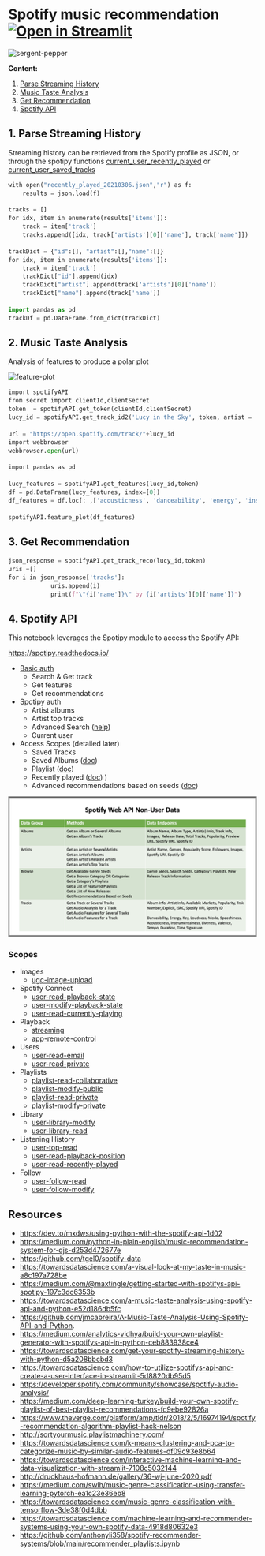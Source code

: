 # Spotify music recommendation [![Open in Streamlit](https://static.streamlit.io/badges/streamlit_badge_black_white.svg)](https://share.streamlit.io/slevin48/music/main/code/spotifyApp.py)

![sergent-pepper](img/25yQPHgC35WNnnOUqFhgVR.jpg)


**Content:**
1. [Parse Streaming History](#parse)
2. [Music Taste Analysis](#taste)
3. [Get Recommendation](#reco)
4. [Spotify API](#api)

## 1. <a name="parse"></a>Parse Streaming History

Streaming history can be retrieved from the Spotify profile as JSON, or through the spotipy functions [current_user_recently_played](https://spotipy.readthedocs.io/en/2.16.1/?highlight=current_user_recently_played#spotipy.client.Spotify.current_user_recently_played) or [current_user_saved_tracks](https://spotipy.readthedocs.io/en/2.16.1/?highlight=current_user_saved_tracks#spotipy.client.Spotify.current_user_saved_tracks)


```python
with open("recently_played_20210306.json","r") as f:
    results = json.load(f)

tracks = []
for idx, item in enumerate(results['items']):
    track = item['track']
    tracks.append([idx, track['artists'][0]['name'], track['name']])

trackDict = {"id":[], "artist":[],"name":[]}
for idx, item in enumerate(results['items']):
    track = item['track']
    trackDict["id"].append(idx)
    trackDict["artist"].append(track['artists'][0]['name'])
    trackDict["name"].append(track['name'])
    
import pandas as pd
trackDf = pd.DataFrame.from_dict(trackDict)
```

## 2. <a name="taste"></a>Music Taste Analysis

Analysis of features to produce a polar plot

![feature-plot](spotifyData/features.svg)
```python
import spotifyAPI
from secret import clientId,clientSecret
token  = spotifyAPI.get_token(clientId,clientSecret)
lucy_id = spotifyAPI.get_track_id2('Lucy in the Sky', token, artist = 'The Beatles')

url = "https://open.spotify.com/track/"+lucy_id
import webbrowser
webbrowser.open(url)

import pandas as pd

lucy_features = spotifyAPI.get_features(lucy_id,token)
df = pd.DataFrame(lucy_features, index=[0])
df_features = df.loc[: ,['acousticness', 'danceability', 'energy', 'instrumentalness', 'liveness', 'speechiness', 'valence']]

spotifyAPI.feature_plot(df_features)
```


## 3. <a name="reco"></a>Get Recommendation
```python
json_response = spotifyAPI.get_track_reco(lucy_id,token)
uris =[]
for i in json_response['tracks']:
            uris.append(i)
            print(f"\"{i['name']}\" by {i['artists'][0]['name']}")
```


## 4. <a name="api"></a>Spotify API

This notebook leverages the Spotipy module to access the Spotify API:

https://spotipy.readthedocs.io/

* [Basic auth](code/basicMusic.ipynb)
  * Search & Get track
  * Get features
  * Get recommendations
* Spotipy auth
  * Artist albums
  * Artist top tracks
  * Advanced Search ([help](https://spotipy.readthedocs.io/en/2.16.1/#spotipy.client.Spotify.search))
  * Current user
* Access Scopes (detailed later)
  * Saved Tracks
  * Saved Albums ([doc](https://developer.spotify.com/console/get-current-user-saved-albums))
  * Playlist ([doc](https://developer.spotify.com/console/get-current-user-playlists/))
  * Recently played ([doc](https://developer.spotify.com/console/get-recently-played/))
  )
  * Advanced recommendations based on seeds ([doc](https://developer.spotify.com/console/get-recommendations/))

![spotifyNoneUserData](img/spotifyNonUserData.png)

### Scopes

* Images
  * [ugc-image-upload](https://developer.spotify.com/documentation/general/guides/scopes/#ugc-image-upload)
* Spotify Connect
  * [user-read-playback-state](https://developer.spotify.com/documentation/general/guides/scopes/#user-read-playback-state)
  * [user-modify-playback-state](https://developer.spotify.com/documentation/general/guides/scopes/#user-modify-playback-state)
  * [user-read-currently-playing](https://developer.spotify.com/documentation/general/guides/scopes/#user-read-currently-playing)
* Playback
  * [streaming](https://developer.spotify.com/documentation/general/guides/scopes/#streaming)
  * [app-remote-control](https://developer.spotify.com/documentation/general/guides/scopes/#app-remote-control)
* Users
  * [user-read-email](https://developer.spotify.com/documentation/general/guides/scopes/#user-read-email)
  * [user-read-private](https://developer.spotify.com/documentation/general/guides/scopes/#user-read-private)
* Playlists
  * [playlist-read-collaborative](https://developer.spotify.com/documentation/general/guides/scopes/#playlist-read-collaborative)
  * [playlist-modify-public](https://developer.spotify.com/documentation/general/guides/scopes/#playlist-modify-public)
  * [playlist-read-private](https://developer.spotify.com/documentation/general/guides/scopes/#playlist-read-private)
  * [playlist-modify-private](https://developer.spotify.com/documentation/general/guides/scopes/#playlist-modify-private)
* Library
  * [user-library-modify](https://developer.spotify.com/documentation/general/guides/scopes/#user-library-modify)
  * [user-library-read](https://developer.spotify.com/documentation/general/guides/scopes/#user-library-read)
* Listening History
  * [user-top-read](https://developer.spotify.com/documentation/general/guides/scopes/#user-top-read)
  * [user-read-playback-position](https://developer.spotify.com/documentation/general/guides/scopes/#user-read-playback-position)
  * [user-read-recently-played](https://developer.spotify.com/documentation/general/guides/scopes/#user-read-recently-played)
* Follow
  * [user-follow-read](https://developer.spotify.com/documentation/general/guides/scopes/#user-follow-read)
  * [user-follow-modify](https://developer.spotify.com/documentation/general/guides/scopes/#user-follow-modify)


## Resources
* https://dev.to/mxdws/using-python-with-the-spotify-api-1d02
* https://medium.com/python-in-plain-english/music-recommendation-system-for-djs-d253d472677e
* https://github.com/tgel0/spotify-data
* https://towardsdatascience.com/a-visual-look-at-my-taste-in-music-a8c197a728be
* https://medium.com/@maxtingle/getting-started-with-spotifys-api-spotipy-197c3dc6353b
* https://towardsdatascience.com/a-music-taste-analysis-using-spotify-api-and-python-e52d186db5fc
* https://github.com/jmcabreira/A-Music-Taste-Analysis-Using-Spotify-API-and-Python.
* https://medium.com/analytics-vidhya/build-your-own-playlist-generator-with-spotifys-api-in-python-ceb883938ce4
* https://towardsdatascience.com/get-your-spotify-streaming-history-with-python-d5a208bbcbd3
* https://towardsdatascience.com/how-to-utilize-spotifys-api-and-create-a-user-interface-in-streamlit-5d8820db95d5
* https://developer.spotify.com/community/showcase/spotify-audio-analysis/
* https://medium.com/deep-learning-turkey/build-your-own-spotify-playlist-of-best-playlist-recommendations-fc9ebe92826a
* https://www.theverge.com/platform/amp/tldr/2018/2/5/16974194/spotify-recommendation-algorithm-playlist-hack-nelson
* http://sortyourmusic.playlistmachinery.com/
* https://towardsdatascience.com/k-means-clustering-and-pca-to-categorize-music-by-similar-audio-features-df09c93e8b64
* https://towardsdatascience.com/interactive-machine-learning-and-data-visualization-with-streamlit-7108c5032144
* http://druckhaus-hofmann.de/gallery/36-wj-june-2020.pdf
* https://medium.com/swlh/music-genre-classification-using-transfer-learning-pytorch-ea1c23e36eb8
* https://towardsdatascience.com/music-genre-classification-with-tensorflow-3de38f0d4dbb
* https://towardsdatascience.com/machine-learning-and-recommender-systems-using-your-own-spotify-data-4918d80632e3
* https://github.com/anthonyli358/spotify-recommender-systems/blob/main/recommender_playlists.ipynb
